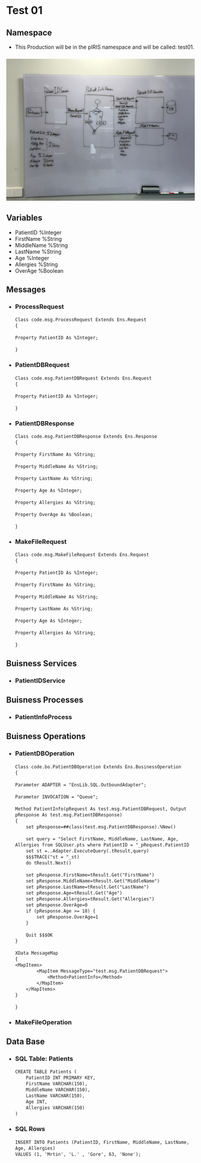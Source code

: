 # Test 01
## Namespace
- This Production will be in the pIRIS namespace and will be called: test01.
### ![Diagram](Test01.jpg)
## Variables
- PatientID %Integer
- FirstName %String
- MiddleName %String
- LastName %String
- Age %Integer
- Allergies %String
- OverAge %Boolean
## Messages
- ### ProcessRequest
    ```
    Class code.msg.ProcessRequest Extends Ens.Request
    {

    Property PatientID As %Integer;

    }
    ```
- ### PatientDBRequest
    ```
    Class code.msg.PatientDBRequest Extends Ens.Request
    {

    Property PatientID As %Integer;

    }
    ```
- ### PatientDBResponse
    ```
    Class code.msg.PatientDBResponse Extends Ens.Response
    {

    Property FirstName As %String;

    Property MiddleName As %String;

    Property LastName As %String;

    Property Age As %Integer;

    Property Allergies As %String;

    Property OverAge As %Boolean;

    }
    ```
- ### MakeFileRequest
    ```
    Class code.msg.MakeFileRequest Extends Ens.Request
    {

    Property PatientID As %Integer;

    Property FirstName As %String;

    Property MiddleName As %String;

    Property LastName As %String;

    Property Age As %Integer;

    Property Allergies As %String;

    }
    ```
## Buisness Services
- ### PatientIDService
## Buisness Processes
- ### PatientInfoProcess
## Buisness Operations
- ### PatientDBOperation
    ```
    Class code.bo.PatientDBOperation Extends Ens.BusinessOperation
    {

    Parameter ADAPTER = "EnsLib.SQL.OutboundAdapter";

    Parameter INVOCATION = "Queue";

    Method PatientInfo(pRequest As test.msg.PatientDBRequest, Output pResponse As test.msg.PatientDBResponse)
    {
        set pResponse=##class(test.msg.PatientDBResponse).%New()
        
        set query = "Select FirstName, MiddleName, LastName, Age, Allergies from SQLUser.pts where PatientID = "_pRequest.PatientID
        set st =..Adapter.ExecuteQuery(.tResult,query)
        $$$TRACE("st = "_st) 
        do tResult.Next()

        set pResponse.FirstName=tResult.Get("FirstName")    
        set pResponse.MiddleName=tResult.Get("MiddleName")
        set pResponse.LastName=tResult.Get("LastName")
        set pResponse.Age=tResult.Get("Age")
        set pResponse.Allergies=tResult.Get("Allergies")
        set pResponse.OverAge=0
        if (pResponse.Age >= 18) {
            set pResponse.OverAge=1
        }

        Quit $$$OK
    }

    XData MessageMap
    {
    <MapItems>
            <MapItem MessageType="test.msg.PatientDBRequest">
                <Method>PatientInfo</Method>
            </MapItem>
        </MapItems>
    }

    }
    ```
- ### MakeFileOperation
## Data Base
- ### SQL Table: Patients
    ```
    CREATE TABLE Patients (
        PatientID INT PRIMARY KEY,
        FirstName VARCHAR(150),
        MiddleName VARCHAR(150),
        LastName VARCHAR(150),
        Age INT,
        Allergies VARCHAR(150)
    )
    ```
- ### SQL Rows
    ```
    INSERT INTO Patients (PatientID, FirstName, MiddleName, LastName, Age, Allergies) 
    VALUES (1, 'Mrtin', 'L.' , 'Gore', 63, 'None');
    ```